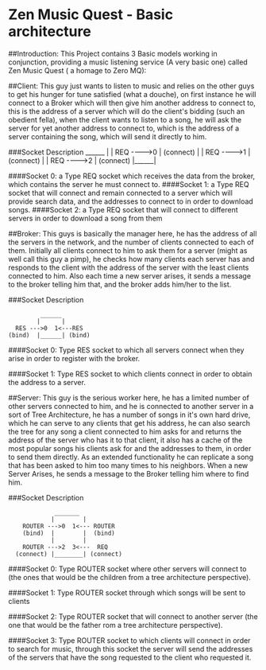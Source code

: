 Zen Music Quest - Basic architecture
====================================
##Introduction:
This Project contains 3 Basic models working in conjunction, providing a music listening service (A very basic one) called Zen Music Quest ( a homage to Zero MQ):

##Client: 
This guy just wants to listen to music and relies on the other guys to get his hunger for tune satisfied (what a douche), on first instance he will connect to a Broker which will then give him another address to connect to, this is the address of a server which will do the client's bidding (such an obedient fella), when the client wants to listen to a song, he will ask the server for yet another address to connect to, which is the address of a server containing the song, which will send it directly to him.

###Socket Description
               ______
              |      |
       REQ ---->0    |
    (connect) |      |
       REQ ---->1    |
    (connect) |      |
       REQ ---->2    |
    (connect) |______|

####Socket 0: 
a Type REQ socket which receives the data from the broker, which contains the server he must connect to.
####Socket 1: 
a Type REQ socket that will connect  and remain connected to a server which will provide search data, and the addresses to connect to in order to download songs.
####Socket 2: 
a Type REQ socket that will connect to different servers in order to download a song from them

##Broker:
This guys is basically the manager here, he has the address of all the servers in the network, and the number of clients connected to each of them. Initially all clients connect to him to ask them for a server (might as well call this guy a pimp), he checks how many clients each server has and responds to the client with the address of the server with the least clients connected to him. Also each time a new server arises, it sends a message to the broker telling him that, and the broker adds him/her to the list.

###Socket Description

             ______
            |      |
      RES --->0  1<---RES
    (bind)  |______| (bind)

####Socket 0:
Type RES socket to which all servers connect when they arise in order to register with the broker.

####Socket 1:
Type RES socket to which clients connect in order to obtain the address to a server.

##Server:
This guy is the serious worker here, he has a limited number of other servers connected to him, and he is connected to another server in a sort of Tree Architecture, he has a number of songs in it's own hard drive, which he can serve to any clients that get his address, he can also search the tree for any song a client connected to him asks for and returns the address of the server who has it to that client, it also has a cache of the most popular songs his clients ask for and the addresses to them, in order to send them directly. As an extended functionality he can replicate a song that has been asked to him too many times to his neighbors. When a new Server Arises, he sends a message to the Broker telling him where to find him. 

###Socket Description

                 _______
                |        |
        ROUTER --->0  1<--- ROUTER
        (bind)  |        |  (bind)
                |        |
        ROUTER --->2  3<---  REQ
      (connect) |________| (connect)
      
####Socket 0:
Type ROUTER socket where other servers will connect to (the ones that would be the children from a tree architecture perspective).

####Socket 1:
Type ROUTER socket through which songs will be sent to clients

####Socket 2:
Type ROUTER socket that will connect to another server (the one that would be the father rom a tree architecture perspective).

####Socket 3:
Type ROUTER socket to which clients will connect in order to search for music, through this socket the server will send the addresses of the servers that have the song requested to the client who requested it.

